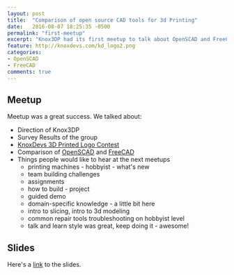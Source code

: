 ```yaml
---
layout: post
title:  "Comparison of open source CAD tools for 3d Printing"
date:   2016-08-07 18:25:35 -0500
permalink: "first-meetup"
excerpt: "Knox3DP had its first meetup to talk about OpenSCAD and FreeCAD"
feature: http://knoxdevs.com/kd_logo2.png
categories:
- OpenSCAD
- FreeCAD
comments: true
---
```


## Meetup

Meetup was a great success. We talked about:

- Direction of Knox3DP
- Survey Results of the group
- [KnoxDevs 3D Printed Logo Contest](/contest)
- Comparison of [OpenSCAD](http://openscad.org) and [FreeCAD](http://www.freecadweb.org)
- Things people would like to hear at the next meetups
  - printing machines - hobbyist - what's new
  - team building challenges
  - assignments
  - how to build - project
  - guided demo
  - domain-specific knowledge - a little bit here
  - intro to slicing, intro to 3d modeling
  - common repair tools troubleshooting on hobbyist level
  - talk and learn style was great, keep doing it - awesome!

## Slides

Here's a [link](https://slides.com/alexpawlowski/knox3dp-1st-meetup/) to the slides.
